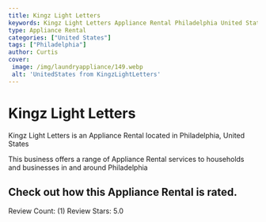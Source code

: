 ```yaml
---
title: Kingz Light Letters
keywords: Kingz Light Letters Appliance Rental Philadelphia United States 
type: Appliance Rental 
categories: ["United States"]
tags: ["Philadelphia"]
author: Curtis
cover:
 image: /img/laundryappliance/149.webp
 alt: 'UnitedStates from KingzLightLetters'
---
```


# Kingz Light Letters
Kingz Light Letters is an Appliance Rental located in Philadelphia, United States

This business offers a range of Appliance Rental services to households and businesses in and around Philadelphia

## Check out how this Appliance Rental is rated.
Review Count: (1)
Review Stars: 5.0
